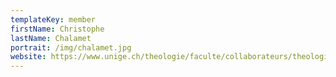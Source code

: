 ```yaml
---
templateKey: member
firstName: Christophe
lastName: Chalamet
portrait: /img/chalamet.jpg
website: https://www.unige.ch/theologie/faculte/collaborateurs/theologie-systematique/chalamet/
---
```

